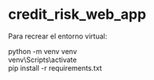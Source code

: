 # credit_risk_web_app


Para recrear el entorno virtual:

python -m venv venv     
venv\Scripts\activate          
pip install -r requirements.txt
